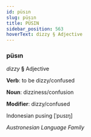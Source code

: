 ```yaml
---
id: püsın
slug: püsın
title: PÜSIN
sidebar_position: 563
hoverText: dizzy § Adjective
---
```


### püsın

*dizzy* **§** Adjective

**Verb**: to be dizzy/confused

**Noun**: dizziness/confusion

**Modifier**: dizzy/confused

Indonesian pusing [ˈpusɪŋ]

*Austronesian Language Family*